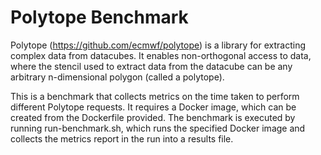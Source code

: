 # Polytope Benchmark


Polytope (https://github.com/ecmwf/polytope) is a library for extracting complex data from datacubes. It enables non-orthogonal access to data, where the stencil used to extract data from the datacube can be any arbitrary n-dimensional polygon (called a polytope). 

This is a benchmark that collects metrics on the time taken to perform different Polytope requests. It requires a Docker image, which can be created from the Dockerfile provided. The benchmark is executed by running run-benchmark.sh, which runs the specified Docker image and collects the metrics report in the run into a results file.